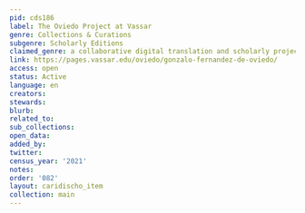 ```yaml
---
pid: cds186
label: The Oviedo Project at Vassar
genre: Collections & Curations
subgenre: Scholarly Editions
claimed_genre: a collaborative digital translation and scholarly project
link: https://pages.vassar.edu/oviedo/gonzalo-fernandez-de-oviedo/
access: open
status: Active
language: en
creators:
stewards:
blurb:
related_to:
sub_collections:
open_data:
added_by:
twitter:
census_year: '2021'
notes:
order: '082'
layout: caridischo_item
collection: main
---
```

